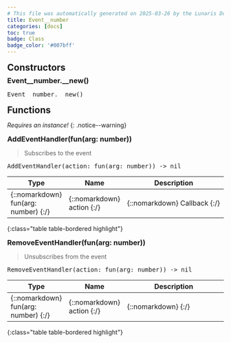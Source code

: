 ```yaml
---
# This file was automatically generated on 2025-03-26 by the Lunaris Documentation Generator
title: Event__number
categories: [docs]
toc: true
badge: Class
badge_color: '#007bff'
---
```

<style>
h2 {
    margin-top: 1rem;
    margin-bottom: 0.5rem;
    padding: 0;
}

h3 {
    margin-top: 0.25rem;
    margin-bottom: 0.25rem;
}

.notice--warning {
    margin-top: 0.25rem !important;
    margin-bottom: 1rem !important;
}
table {width: 100%; }
td {width: 1px; }
td:last-child {width: 100%; }
#main {max-width: 1500px !important;}
</style>
            


## Constructors
### Event__number.__new()
<div class ="highlighter-rouge">
<div class ="highlight">
<pre class ="highlight">
<span class='nf'>Event__number.__new</span>()
</pre>
</div>
</div>

## Functions
*Requires an instance!*
{: .notice--warning}

### AddEventHandler(fun(arg: number))
> Subscribes to the event
<div class ="highlighter-rouge">
<div class ="highlight">
<pre class ="highlight">
<span class='nf'>AddEventHandler</span>(<span class='o'>action</span>: <span class='kt'>fun(arg: number)</span>) -> <span class='kt'>nil</span>
</pre>
</div>
</div>

| Type | Name | Description
| --- | --- | --- |
| {::nomarkdown} <span class='kt'>fun(arg: number)</span> {:/} | {::nomarkdown} <span class='o'>action</span> {:/} | {::nomarkdown} <span class='c'>Callback</span> {:/} |
{:class="table table-bordered highlight"}

### RemoveEventHandler(fun(arg: number))
> Unsubscribes from the event
<div class ="highlighter-rouge">
<div class ="highlight">
<pre class ="highlight">
<span class='nf'>RemoveEventHandler</span>(<span class='o'>action</span>: <span class='kt'>fun(arg: number)</span>) -> <span class='kt'>nil</span>
</pre>
</div>
</div>

| Type | Name | Description
| --- | --- | --- |
| {::nomarkdown} <span class='kt'>fun(arg: number)</span> {:/} | {::nomarkdown} <span class='o'>action</span> {:/} | {::nomarkdown} <span class='c'></span> {:/} |
{:class="table table-bordered highlight"}

